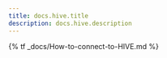 ```yaml
---
title: docs.hive.title
description: docs.hive.description
---
```


{% tf _docs/How-to-connect-to-HIVE.md %}
